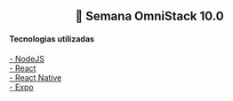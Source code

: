 <h2 align="center">🚀 Semana OmniStack 10.0</h2>
<h4>Tecnologias utilizadas</h4>
<a href="https://nodejs.org/en/">- NodeJS</a></br>
<a href="https://reactjs.org)">- React</a></br>
<a href="https://facebook.github.io/react-native/">- React Native</a></br>
<a href="https://expo.io/">- Expo</a></br>
